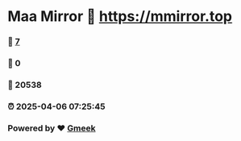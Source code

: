 # Maa Mirror :link: https://mmirror.top 
### :page_facing_up: [7](https://mmirror.top/tag.html) 
### :speech_balloon: 0 
### :hibiscus: 20538 
### :alarm_clock: 2025-04-06 07:25:45 
### Powered by :heart: [Gmeek](https://github.com/Meekdai/Gmeek)
